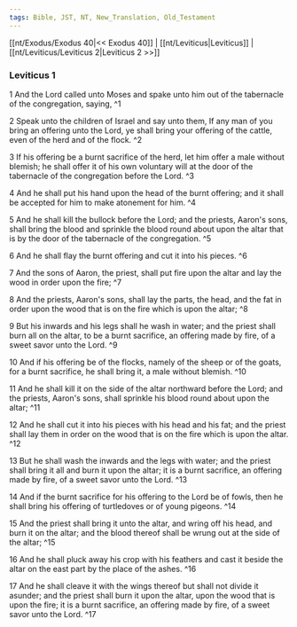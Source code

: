 ```yaml
---
tags: Bible, JST, NT, New_Translation, Old_Testament
---
```


[[nt/Exodus/Exodus 40|<< Exodus 40]] | [[nt/Leviticus|Leviticus]] | [[nt/Leviticus/Leviticus 2|Leviticus 2 >>]]

### Leviticus 1

1 And the Lord called unto Moses and spake unto him out of the tabernacle of the congregation, saying,  ^1

2 Speak unto the children of Israel and say unto them, If any man of you bring an offering unto the Lord, ye shall bring your offering of the cattle, even of the herd and of the flock.  ^2

3 If his offering be a burnt sacrifice of the herd, let him offer a male without blemish; he shall offer it of his own voluntary will at the door of the tabernacle of the congregation before the Lord.  ^3

4 And he shall put his hand upon the head of the burnt offering; and it shall be accepted for him to make atonement for him.  ^4

5 And he shall kill the bullock before the Lord; and the priests, Aaron\'s sons, shall bring the blood and sprinkle the blood round about upon the altar that is by the door of the tabernacle of the congregation.  ^5

6 And he shall flay the burnt offering and cut it into his pieces.  ^6

7 And the sons of Aaron, the priest, shall put fire upon the altar and lay the wood in order upon the fire;  ^7

8 And the priests, Aaron\'s sons, shall lay the parts, the head, and the fat in order upon the wood that is on the fire which is upon the altar;  ^8

9 But his inwards and his legs shall he wash in water; and the priest shall burn all on the altar, to be a burnt sacrifice, an offering made by fire, of a sweet savor unto the Lord.  ^9

10 And if his offering be of the flocks, namely of the sheep or of the goats, for a burnt sacrifice, he shall bring it, a male without blemish.  ^10

11 And he shall kill it on the side of the altar northward before the Lord; and the priests, Aaron\'s sons, shall sprinkle his blood round about upon the altar;  ^11

12 And he shall cut it into his pieces with his head and his fat; and the priest shall lay them in order on the wood that is on the fire which is upon the altar.  ^12

13 But he shall wash the inwards and the legs with water; and the priest shall bring it all and burn it upon the altar; it is a burnt sacrifice, an offering made by fire, of a sweet savor unto the Lord.  ^13

14 And if the burnt sacrifice for his offering to the Lord be of fowls, then he shall bring his offering of turtledoves or of young pigeons.  ^14

15 And the priest shall bring it unto the altar, and wring off his head, and burn it on the altar; and the blood thereof shall be wrung out at the side of the altar;  ^15

16 And he shall pluck away his crop with his feathers and cast it beside the altar on the east part by the place of the ashes.  ^16

17 And he shall cleave it with the wings thereof but shall not divide it asunder; and the priest shall burn it upon the altar, upon the wood that is upon the fire; it is a burnt sacrifice, an offering made by fire, of a sweet savor unto the Lord.  ^17

 

